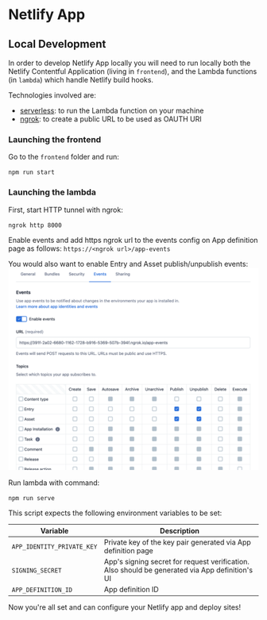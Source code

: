 Netlify App
===

## Local Development

In order to develop Netlify App locally you will need to run locally both the Netlify Contentful 
Application (living in `frontend`), and the Lambda functions (in `lambda`) which handle Netlify build hooks.

Technologies involved are:
* [serverless](https://github.com/serverless/serverless):
to run the Lambda function on your machine
* [ngrok](https://ngrok.com/):
to create a public URL to be used as OAUTH URI

### Launching the frontend
Go to the `frontend` folder and run:
```
npm run start
```

### Launching the lambda
First, start HTTP tunnel with ngrok:
```
ngrok http 8000
```

Enable events and add https ngrok url to the events config on App definition page as follows:
`https://<ngrok url>/app-events`

You would also want to enable Entry and Asset publish/unpublish events:
![Events configuration](images/events-settings.png)

Run lambda with command:
```
npm run serve
```

This script expects the following environment variables to be set:

| Variable                      | Description                                                               |
| ---                           | ---                                                                       |
| `APP_IDENTITY_PRIVATE_KEY`    | Private key of the key pair generated via App definition page |
| `SIGNING_SECRET` | App's signing secret for request verification. Also should be generated via App definition's UI |
| `APP_DEFINITION_ID` | App definition ID |

Now you're all set and can configure your Netlify app and deploy sites!
